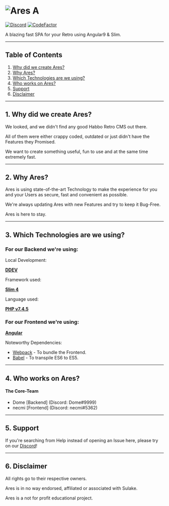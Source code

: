 # ![Ares A](https://i.imgur.com/1zelxEp.png)

[![Discord](https://img.shields.io/discord/683417203546128387?color=%237289DA&label=Discord)](https://discord.gg/ZGWc4g) [![CodeFactor](https://www.codefactor.io/repository/github/arescms/ares/badge)](https://www.codefactor.io/repository/github/arescms/ares)

A blazing fast SPA for your Retro using Angular9 & Slim.

---

## Table of Contents

1. [Why did we create Ares?](#1-why-did-we-create-ares)
2. [Why Ares?](#2-why-ares)
3. [Which Technologies are we using?](#3-which-technologies-are-we-using)
4. [Who works on Ares?](#4-who-works-on-ares)
5. [Support](#5-support)
6. [Disclaimer](#6-disclaimer)

---

## 1. Why did we create Ares?

We looked, and we didn't find any good Habbo Retro CMS out there.

All of them were either crappy coded, outdated or just didn't have the Features they Promised.

We want to create something useful, fun to use and at the same time extremely fast.

---

## 2. Why Ares?

Ares is using state-of-the-art Technology to make the experience for you and your Users as secure, fast and convenient as possible.

We're always updating Ares with new Features and try to keep it Bug-Free.

Ares is here to stay.

---

## 3. Which Technologies are we using?

### For our Backend we're using:

Local Development:

[**DDEV**](https://ddev.readthedocs.io/en/stable/)

Framework used:

[**Slim 4**](http://www.slimframework.com)

Language used:

[**PHP v7.4.5**](https://php.net/)

### For our Frontend we're using:

[**Angular**](https://angular.io/)

Noteworthy Dependencies:

- [Webpack](https://webpack.js.org/) - To bundle the Frontend.
- [Babel](https://babeljs.io/) - To transpile ES6 to ES5.

---

## 4. Who works on Ares?

#### The Core-Team

- Dome [Backend] (Discord: Dome#9999)
- necmi [Frontend] (Discord: necmi#5362)

---

## 5. Support

If you're searching from Help instead of opening an Issue here, please try on our [Discord](https://discord.gg/ZGWc4g)!

---

## 6. Disclaimer

All rights go to their respective owners.

Ares is in no way endorsed, affiliated or associated with Sulake.

Ares is a not for profit educational project.
